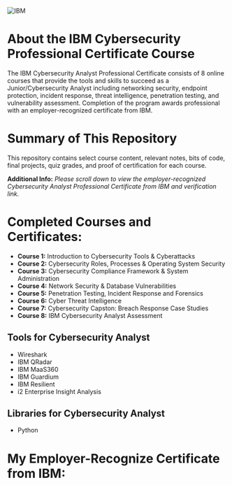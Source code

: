 ![IBM](https://github.com/KailaniBailey/IBM-Cybersecurity-Analyst-Professional-Certificate/assets/158431578/09ab6b13-7dd3-4ce4-96b8-2febf8453cd0)
# About the IBM Cybersecurity Professional Certificate Course
The IBM Cybersecurity Analyst Professional Certificate consists of 8 online courses that provide the tools and skills to succeed as a Junior/Cybersecurity Analyst including networking security, endpoint protection, incident response, threat intelligence, penetration testing, and vulnerability assessment. Completion of the program awards professional with an employer-recognized certificate from IBM.
# Summary of This Repository
This repository contains select course content, relevant notes, bits of code, final projects, quiz grades, and proof of certification for each course.

**Additional Info:** *Please scroll down to view the employer-recognized Cybersecurity Analyst Professional Certificate from IBM and verification link.*
# Completed Courses and Certificates:
- **Course 1:** Introduction to Cybersecurity Tools & Cyberattacks
- **Course 2:** Cybersecurity Roles, Processes & Operating System Security
- **Course 3:** Cybersecurity Compliance Framework & System Administration
- **Course 4:** Network Security & Database Vulnerabilities
- **Course 5:** Penetration Testing, Incident Response and Forensics
- **Course 6:** Cyber Threat Intelligence
- **Course 7:** Cybersecurity Capston: Breach Response Case Studies
- **Course 8:** IBM Cybersecurity Analyst Assessment
## Tools for Cybersecurity Analyst
- Wireshark
- IBM QRadar
- IBM MaaS360
- IBM Guardium
- IBM Resilient
- i2 Enterprise Insight Analysis
## Libraries for Cybersecurity Analyst
- Python
# My Employer-Recognize Certificate from IBM:
